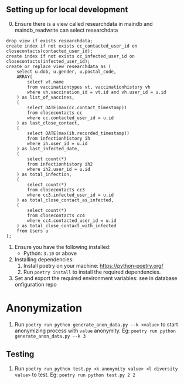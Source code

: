 ## Setting up for local development
0. Ensure there is a view called researchdata in maindb and maindb_readwrite can select researchdata
```
drop view if exists researchdata;
create index if not exists cc_contacted_user_id on closecontacts(contacted_user_id);
create index if not exists cc_infected_user_id on closecontacts(infected_user_id);
create or replace view researchdata as (
	select u.dob, u.gender, u.postal_code, 
	ARRAY(
		select vt.name 
		from vaccinationtypes vt, vaccinationhistory vh
		where vh.vaccination_id = vt.id and vh.user_id = u.id
	) as list_of_vaccines,
	(
		select DATE(max(cc.contact_timestamp))
		from closecontacts cc
		where cc.contacted_user_id = u.id
	) as last_close_contact,
	(
		select DATE(max(ih.recorded_timestamp))
		from infectionhistory ih
		where ih.user_id = u.id
	) as last_infected_date,
	(
		select count(*)
		from infectionhistory ih2
		where ih2.user_id = u.id
	) as total_infection,
	(
		select count(*)
		from closecontacts cc3
		where cc3.infected_user_id = u.id
	) as total_close_contact_as_infected,
	(
		select count(*)
		from closecontacts cc4
		where cc4.contacted_user_id = u.id
	) as total_close_contact_with_infected
 	from Users u
);
```
1. Ensure you have the following installed:
    * Python: `3.10` or above
2. Installing dependencies:
    1. Install poetry on your machine: https://python-poetry.org/
    2. Run `poetry install` to install the required dependencies.
3. Set and export the required environment variables: see in database onfiguration repo

# Anonymization
1. Run `poetry run python generate_anon_data.py --k <value>` to start anonymizing process with `value` anonymity.
Eg: `poetry run python generate_anon_data.py --k 3`
## Testing
1. Run `poetry run python test.py <k anonymity value> <l diversity value>` to test. 
Eg: `poetry run python test.py 2 2`